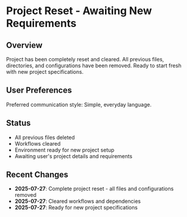 # Project Reset - Awaiting New Requirements

## Overview

Project has been completely reset and cleared. All previous files, directories, and configurations have been removed. Ready to start fresh with new project specifications.

## User Preferences

Preferred communication style: Simple, everyday language.

## Status

- All previous files deleted
- Workflows cleared
- Environment ready for new project setup
- Awaiting user's project details and requirements

## Recent Changes

- **2025-07-27**: Complete project reset - all files and configurations removed
- **2025-07-27**: Cleared workflows and dependencies
- **2025-07-27**: Ready for new project specifications